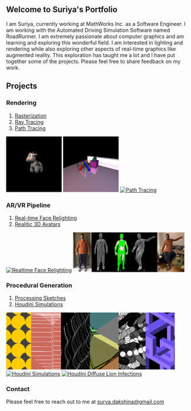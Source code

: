 ## Welcome to Suriya's Portfolio

I am Suriya, currently working at MathWorks Inc. as a Software Engineer. I am working with the Automated Driving Simulation Software named RoadRunner. I am extremely passionate about computer graphics and am learning and exploring this wonderful field. I am interested in lighting and rendering while also exploring other aspects of real-time graphics like augmented reality. This exploration has taught me a lot and I have put together some of the projects. Please feel free to share feedback on my work.

## Projects


### Rendering
1. [Rasterization](pages/raster.md)
2. [Ray Tracing](pages/raytracer.md)
3. [Path Tracing](pages/pathtracer.md)

<div class="row">
    <a href="https://codesavory.github.io/pages/raster.html"><img src="/images/rasterization/textured_cow.png" alt="Rasterization" style="width:30%"></a>
    <a href="https://codesavory.github.io/pages/raytracer.html"><img src="/images/raytracing/scene3_old.jpg" alt="Ray Tracing" style="width:30%"></a>
    <a href="https://codesavory.github.io/pages/pathtracer.html"><img src="/images/pathtracing/ray_iterative.jpg" alt="Path Tracing" style="width:30%"></a>
</div>


### AR/VR Pipeline
1. [Real-time Face Relighting](pages/realtime_relighting.md)
2. [Realitic 3D Avatars](pages/imageimate.md)

<div class="row">
    <a href="https://codesavory.github.io/pages/realtime_relighting.html"><img src="/images/realtime_relighting/Facemesh-Relighting-2021-03-14-4.gif" alt="Realtime Face Relighting" style="width:30%"></a>
    <a href="https://codesavory.github.io/pages/imageimate.html"><img src="/images/IMAGEimate/Teaset_pipeline_with_Aero.png" alt="Realistic 3D Avatars" style="width:60%"></a>
</div>


### Procedural Generation
1. [Processing Sketches](pages/csvad.md)
2. [Houdini Simulations](pages/houdini.md)

<div class="row">
    <a href="https://codesavory.github.io/pages/csvad.html"><img src="/images/csvad/CSVAD_wallpaper2.png" alt="Computational System for Visual Art and Design" style="width:91%"></a>
    <a href="https://codesavory.github.io/pages/houdini.html"><img src="/images/Houdini/portfolioSimulationOptimizedEdited.gif" alt="Houdini Simulations" style="width:91%"></a>
    <a href="https://codesavory.github.io/pages/houdiniDiffuseLionInfection.html"><img src="/images/Houdini/diffuseLionInfection2.gif" alt="Houdini Diffuse Lion Infections" style="width:91%"></a>
</div>


### Contact

Please feel free to reach out to me at [surya.dakshina@gmail.com](mailto:surya.dakshina@gmail.com)
